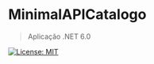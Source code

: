 # MinimalAPICatalogo
>Aplicação .NET 6.0

[![License: MIT](https://img.shields.io/badge/License-MIT-yellow.svg)](https://opensource.org/licenses/MIT)
